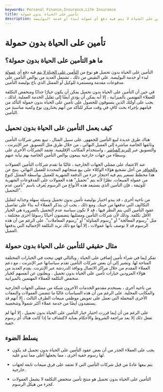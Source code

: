 ```yaml
---
keywords: Personal Finance,Insurance,Life Insurance
title: تأمين على الحياة بدون حمولة
description: التأمين على الحياة بدون تحميل هو نوع من التأمين على الحياة لا يتم فيه دفع أي عمولة لبدء أو خدمة البوليصة.
---
```


# تأمين على الحياة بدون حمولة
## ما هو التأمين على الحياة بدون حمولة؟

التأمين على الحياة بدون تحميل هو نوع من [التأمين على الحياة لا يتم](/lifeinsurance) فيه دفع أي [عمولة](/commission) لبدء أو خدمة البوليصة. على النقيض من ذلك ، تشتمل العديد من بوالص التأمين على مدفوعات مقدمة ومستمرة للوكيل أو الممثل الذي باع بوليصة التأمين.

في حين أن التأمين على الحياة بدون تحميل يمكن أن يكون خيارًا جذابًا ومنخفض التكلفة للعملاء المهتمين بالميزانية ، إلا أنه يمكن أن يؤدي أيضًا إلى تقليل الخدمة العملية. لذلك ، يجب على أولئك الذين يتسوقون للحصول على تأمين على الحياة بدون حمولة التأكد من قيامهم بإجراء بحث كافٍ في وقت مبكر للتأكد من أنهم يختارون نوع وكمية مناسبة من التأمين.

## كيف يعمل التأمين على الحياة بدون تحميل

هناك طرق عديدة لبيع التأمين للجمهور. على سبيل المثال ، تبيع بعض شركات التأمين وثائقها الخاصة مباشرة إلى العميل النهائي ، من خلال طرق مثل التسويق عبر الإنترنت ، والتسويق عبر [البريد المباشر](/direct-mail) ، واستخدام المكاتب الإقليمية. تعتمد الشركات الأخرى على وسطاء من جهات خارجية يبيعون بوالص التأمين الخاصة بهم نيابة عنهم.

عند الاعتماد على ممثلي الجهات الخارجية ، غالبًا ما تقدم شركات التأمين العمولات [والحوافز](/incentive-fee) من أجل تشجيع هؤلاء الوكلاء على بيع منتجاتهم المحددة للعميل النهائي. ينتج عن هذا مخطط تسعير يتم فيه احتجاز جزء من الدفعة الشهرية للعميل بواسطة الممثل كنوع من عمولة المبيعات. نظرًا لأنه يتم "تحميل" هذه العمولات على المدفوعات الشهرية للوثيقة ، فإن التأمين الذي يستبعد هذه الأنواع من الرسوم يُعرف باسم "تأمين عدم التحميل".

من ناحية أخرى ، قد يبدو اختيار بوليصة تأمين بدون تحميل وسيلة سهلة وجذابة لتقليل التكاليف التي تدفعها من جيبك. ومع ذلك ، يجب أن يتذكر العملاء أنه بناءً على تفاصيل عقود التأمين التي يتم النظر فيها ، قد لا تكون سياسة عدم التحميل بالضرورة هي الخيار الأقل تكلفة. وذلك لأن شركات التأمين وممثليها يتضمنون أحيانًا رسومًا أخرى مختلفة ، مثل "رسوم المعالجة" أو "رسوم المناولة" أو "رسوم المعاملات". على الرغم من أن هذه الرسوم قد لا توصف بأنها عمولات ، إلا أنها مع ذلك تزيد التكلفة الإجمالية التي يدفعها العميل.

## مثال حقيقي للتأمين على الحياة بدون حمولة

تفكر إيما في شراء تأمين إضافي على الحياة ، وبالتالي فهي تبحث في الخيارات المختلفة المتاحة لها. وتشير إلى أن بعض شركات التأمين تقدم سياساتها عبر الإنترنت ، مع دعم العملاء المقدم من خلال مراكز الاتصال ونوافذ الدردشة عبر الإنترنت. يقدم العديد من هؤلاء المزودين خيارات تأمين على الحياة بدون تحميل ، ويعلنون عن أنفسهم كخيار منخفض التكلفة للعملاء المهتمين بالميزانية.

من ناحية أخرى ، يستخدم مقدمو الخدمات الآخرون شبكة من ممثلي الجهات الخارجية والمكاتب المحلية. على الرغم من أن هذه السياسات غالبًا ما تتضمن العمولات والنفقات الأخرى المحملة التي تعمل على تعويض موظفي مبيعات الطرف الثالث ، إلا أنهم قد يستفيدون أيضًا من خدمة عملاء أكثر شمولاً وشخصية.

على الرغم من أن إيما قررت اختيار خيار التأمين على الحياة بدون تحميل ، إلا أنها لم تفعل ذلك إلا بعد مراجعة الشروط والأحكام بعناية لاكتشاف ما إذا كانت هناك أي رسوم خفية.

## يسلط الضوء

- يجب على العملاء الحذر من أن بعض عقود التأمين على الحياة بدون تحميل قد يكون لها رسوم خفية أخرى ، مما يجعلها أغلى مما تبدو عليه.

- يتم بيعها عادةً من قبل شركات التأمين التي لا تعتمد على فرق مبيعات تابعة لجهات خارجية.

- التأمين على الحياة بدون تحميل هو منتج تأمين منخفض التكلفة لا يشمل العمولات كجزء من هيكل الرسوم.

